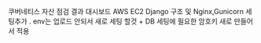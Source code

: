 쿠버네티스 자산 점검 결과 대시보드
AWS EC2 Django 구조 및 Nginx,Gunicorn 세팅추가
. env는 업로드 안되서 새로 세팅 할것 + DB 세팅에 필요한 암호키 새로 만들어서 적용


